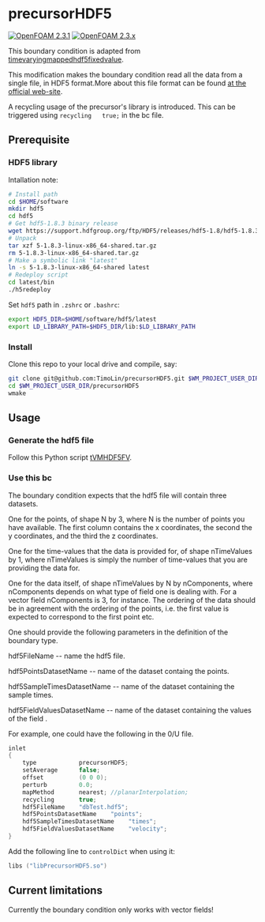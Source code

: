 precursorHDF5
=============
[![OpenFOAM 2.3.1](https://img.shields.io/badge/OpenFOAM-2.3.1-blue)](https://openfoam.org/download/2-3-1-source/)
[![OpenFOAM 2.3.x](https://img.shields.io/badge/OpenFOAM-2.3.x-blue)](https://github.com/OpenFOAM/OpenFOAM-2.3.x)


This boundary condition is adapted from [timevaryingmappedhdf5fixedvalue](https://gitlab.com/chalmers-marine-technology/timevaryingmappedhdf5fixedvalue).

This modification makes the boundary condition read all the data from a single file, in HDF5 format.More about this file format can be found [at the official web-site](https://www.hdfgroup.org/HDF5/).

A recycling usage of the precursor's library is introduced. This can be triggered using `recycling   true;` in the bc file.

## Prerequisite
### HDF5 library

Intallation note:  
```sh
# Install path
cd $HOME/software
mkdir hdf5
cd hdf5
# Get hdf5-1.8.3 binary release
wget https://support.hdfgroup.org/ftp/HDF5/releases/hdf5-1.8/hdf5-1.8.3/bin/linux-x86_64/5-1.8.3-linux-x86_64-shared.tar.gz
# Unpack 
tar xzf 5-1.8.3-linux-x86_64-shared.tar.gz
rm 5-1.8.3-linux-x86_64-shared.tar.gz
# Make a symbolic link "latest"
ln -s 5-1.8.3-linux-x86_64-shared latest
# Redeploy script
cd latest/bin
./h5redeploy
```
Set `hdf5` path in `.zshrc` or `.bashrc`:
```sh
export HDF5_DIR=$HOME/software/hdf5/latest
export LD_LIBRARY_PATH=$HDF5_DIR/lib:$LD_LIBRARY_PATH
```
### Install
Clone this repo to your local drive and compile, say: 
```sh
git clone git@github.com:TimoLin/precursorHDF5.git $WM_PROJECT_USER_DIR/precursorHDF5
cd $WM_PROJECT_USER_DIR/precursorHDF5
wmake
```

## Usage
### Generate the hdf5 file
Follow this Python script [tVMHDF5FV](https://github.com/TimoLin/pyScriptFoam/tree/master/inletTurb/tVMHDF5FV).  
### Use this bc
The boundary condition expects that the hdf5 file will contain three datasets.

One for the points, of shape N by 3, where N is the number of points you have available.
The first column contains the x coordinates, the second the y coordinates, and the third the z coordinates.

One for the time-values that the data is provided for, of shape nTimeValues by 1, where nTimeValues is simply the number of time-values that you are providing the data for.

One for the data itself, of shape nTimeValues by N by nComponents, where nComponents depends on what type of field one is dealing with.
For a vector field nComponents is 3, for instance.
The ordering of the data should be in agreement with the ordering of the points, i.e. the first value is expected to correspond to the first point etc.

One should provide the following parameters in the definition of the boundary type.

hdf5FileName -- name the hdf5 file.

hdf5PointsDatasetName -- name of the dataset containg the points.

hdf5SampleTimesDatasetName -- name of the dataset containing the sample times.

hdf5FieldValuesDatasetName -- name of the dataset containing the values of the field .

For example, one could have the following in the 0/U file.
```cpp
inlet
{
    type            precursorHDF5;
    setAverage      false;
    offset          (0 0 0);
    perturb         0.0;
    mapMethod       nearest; //planarInterpolation;
    recycling       true;
    hdf5FileName    "dbTest.hdf5";
    hdf5PointsDatasetName    "points";
    hdf5SampleTimesDatasetName    "times";
    hdf5FieldValuesDatasetName    "velocity";
}
```

Add the following line to `controlDict` when using it:
```cpp
libs ("libPrecursorHDF5.so")
```

## Current limitations
Currently the boundary condition only works with vector fields!
